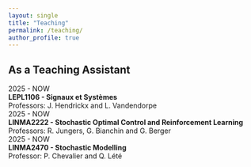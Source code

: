 ```yaml
---
layout: single
title: "Teaching"
permalink: /teaching/
author_profile: true
---
```


## As a Teaching Assistant

<div class="teaching-card">
  <div class="teaching-year">2025 - NOW</div>
  <div class="teaching-course">
    <strong>LEPL1106 - Signaux et Systèmes</strong><br>
    Professors: J. Hendrickx and L. Vandendorpe
  </div>
</div>

<div class="teaching-card">
  <div class="teaching-year">2025 - NOW</div>
  <div class="teaching-course">
    <strong>LINMA2222 - Stochastic Optimal Control and Reinforcement Learning</strong><br>
    Professors: R. Jungers, G. Bianchin and G. Berger
  </div>
</div>

<div class="teaching-card">
  <div class="teaching-year">2025 - NOW</div>
  <div class="teaching-course">
    <strong>LINMA2470 - Stochastic Modelling</strong><br>
    Professor: P. Chevalier and Q. Lété
  </div>
</div>